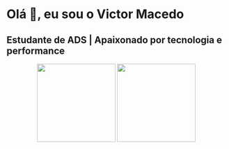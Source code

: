 <h1>Olá 👋, eu sou o Victor Macedo </h1>
<h2> Estudante de ADS | Apaixonado por tecnologia e performance</h2>

<div align="center">
  <img height="180em" src="https://github-readme-stats.vercel.app/api?username=VictorMacedoCB&show_icons=true&theme=dracula&include_all_commits=true&count_private=true"/>
  <img height="180em" src="https://github-readme-stats.vercel.app/api/top-langs/?username=VictorMacedoCB&layout=compact&langs_count=7&theme=dracula"/>
</div>
